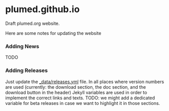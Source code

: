 # plumed.github.io
Draft plumed.org website.

Here are some notes for updating the website

### Adding News
TODO

### Adding Releases
Just update the [_data/releases.yml](_data/releases.yml) file. In all places where version numbers are used (currently: the download section, the doc section, and the download button in the header) Jekyll variables are used in order to implement the correct links and texts. TODO: we might add a dedicated variable for beta releases in case we want to highlight it in those sections.
